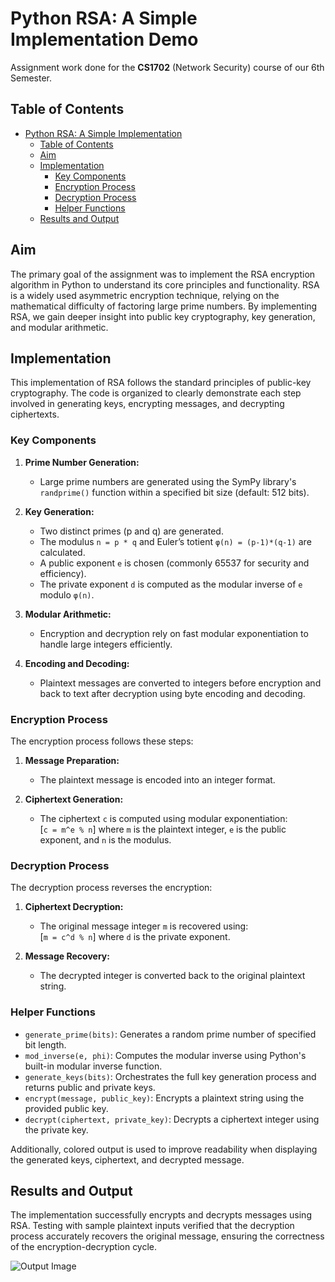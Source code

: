 # Python RSA: A Simple Implementation Demo

Assignment work done for the **CS1702** (Network Security) course of our 6th Semester.

## Table of Contents

- [Python RSA: A Simple Implementation](#python-rsa-a-simple-implementation)
  - [Table of Contents](#table-of-contents)
  - [Aim](#aim)
  - [Implementation](#implementation)
    - [Key Components](#key-components)
    - [Encryption Process](#encryption-process)
    - [Decryption Process](#decryption-process)
    - [Helper Functions](#helper-functions)
  - [Results and Output](#results-and-output)

## Aim

The primary goal of the assignment was to implement the RSA encryption algorithm in Python to understand its core principles and functionality. RSA is a widely used asymmetric encryption technique, relying on the mathematical difficulty of factoring large prime numbers. By implementing RSA, we gain deeper insight into public key cryptography, key generation, and modular arithmetic.

## Implementation

This implementation of RSA follows the standard principles of public-key cryptography. The code is organized to clearly demonstrate each step involved in generating keys, encrypting messages, and decrypting ciphertexts.

### Key Components

1. **Prime Number Generation:** 
   - Large prime numbers are generated using the SymPy library's `randprime()` function within a specified bit size (default: 512 bits).
   
2. **Key Generation:**
   - Two distinct primes (p and q) are generated.
   - The modulus `n = p * q` and Euler’s totient `φ(n) = (p-1)*(q-1)` are calculated.
   - A public exponent `e` is chosen (commonly 65537 for security and efficiency).
   - The private exponent `d` is computed as the modular inverse of `e` modulo `φ(n)`.

3. **Modular Arithmetic:**
   - Encryption and decryption rely on fast modular exponentiation to handle large integers efficiently.

4. **Encoding and Decoding:**
   - Plaintext messages are converted to integers before encryption and back to text after decryption using byte encoding and decoding.

### Encryption Process

The encryption process follows these steps:

1. **Message Preparation:**  
   - The plaintext message is encoded into an integer format.

2. **Ciphertext Generation:**  
   - The ciphertext `c` is computed using modular exponentiation:  
     \[`c = m^e % n`\]
   where `m` is the plaintext integer, `e` is the public exponent, and `n` is the modulus.

### Decryption Process

The decryption process reverses the encryption:

1. **Ciphertext Decryption:**  
   - The original message integer `m` is recovered using:  
     \[`m = c^d % n`\]
   where `d` is the private exponent.

2. **Message Recovery:**  
   - The decrypted integer is converted back to the original plaintext string.

### Helper Functions

- `generate_prime(bits)`: Generates a random prime number of specified bit length.
- `mod_inverse(e, phi)`: Computes the modular inverse using Python's built-in modular inverse function.
- `generate_keys(bits)`: Orchestrates the full key generation process and returns public and private keys.
- `encrypt(message, public_key)`: Encrypts a plaintext string using the provided public key.
- `decrypt(ciphertext, private_key)`: Decrypts a ciphertext integer using the private key.

Additionally, colored output is used to improve readability when displaying the generated keys, ciphertext, and decrypted message.

## Results and Output

The implementation successfully encrypts and decrypts messages using RSA. Testing with sample plaintext inputs verified that the decryption process accurately recovers the original message, ensuring the correctness of the encryption-decryption cycle.

![Output Image](https://github.com/user-attachments/assets/162200f3-1cbc-4b88-8db9-b66c12626485)
